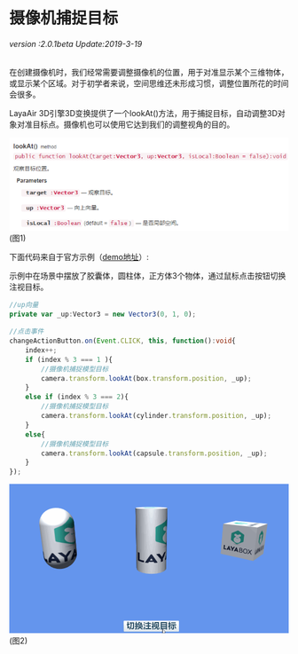 # 摄像机捕捉目标

###### *version :2.0.1beta   Update:2019-3-19*

​	在创建摄像机时，我们经常需要调整摄像机的位置，用于对准显示某个三维物体，或显示某个区域。对于初学者来说，空间思维还未形成习惯，调整位置所花的时间会很多。

LayaAir 3D引擎3D变换提供了一个lookAt()方法，用于捕捉目标，自动调整3D对象对准目标点。摄像机也可以使用它达到我们的调整视角的目的。

![](img/1.png)<br>(图1)

下面代码来自于官方示例（[demo地址](https://github.com/layabox/layaair-demo/blob/master/h5/3d/newDemo/newas/LayaAir3D_Camera/CameraLookAt.as)）:

示例中在场景中摆放了胶囊体，圆柱体，正方体3个物体，通过鼠标点击按钮切换注视目标。

```typescript
//up向量
private var _up:Vector3 = new Vector3(0, 1, 0);
```

```typescript
//点击事件
changeActionButton.on(Event.CLICK, this, function():void{
    index++;
    if (index % 3 === 1 ){
        //摄像机捕捉模型目标
        camera.transform.lookAt(box.transform.position, _up);
    }
    else if (index % 3 === 2){
        //摄像机捕捉模型目标
        camera.transform.lookAt(cylinder.transform.position, _up);
    }
    else{
        //摄像机捕捉模型目标
        camera.transform.lookAt(capsule.transform.position, _up);
    }
});
```

![](img/2.gif)<br>(图2)